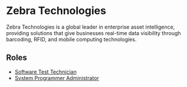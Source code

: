 # Zebra Technologies

Zebra Technologies is a global leader in enterprise asset intelligence, providing solutions that give businesses real-time data visibility through barcoding, RFID, and mobile computing technologies.

## Roles

- [Software Test Technician](../roles/2024_04_ZEBRA_TECHNOLOGIES_SOFTWARE_TEST_TECHNICIAN.md)
- [System Programmer Administrator](../roles/2024_04_ZEBRA_SYSTEM_PROGRAMMER_ADMINISTRATOR.md)

